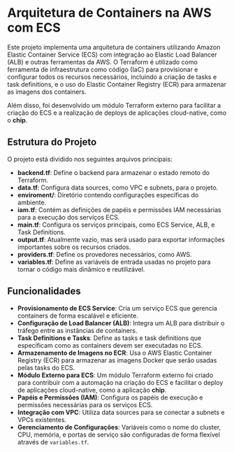 # Arquitetura de Containers na AWS com ECS

Este projeto implementa uma arquitetura de containers utilizando Amazon Elastic Container Service (ECS) com integração ao Elastic Load Balancer (ALB) e outras ferramentas da AWS. O Terraform é utilizado como ferramenta de infraestrutura como código (IaC) para provisionar e configurar todos os recursos necessários, incluindo a criação de tasks e task definitions, e o uso do Elastic Container Registry (ECR) para armazenar as imagens dos containers.

Além disso, foi desenvolvido um módulo Terraform externo para facilitar a criação do ECS e a realização de deploys de aplicações cloud-native, como o **chip**.

## Estrutura do Projeto

O projeto está dividido nos seguintes arquivos principais:

- **backend.tf**: Define o backend para armazenar o estado remoto do Terraform.
- **data.tf**: Configura data sources, como VPC e subnets, para o projeto.
- **enviroment/**: Diretório contendo configurações específicas do ambiente.
- **iam.tf**: Contém as definições de papéis e permissões IAM necessárias para a execução dos serviços ECS.
- **main.tf**: Configura os serviços principais, como ECS Service, ALB, e Task Definitions.
- **output.tf**: Atualmente vazio, mas será usado para exportar informações importantes sobre os recursos criados.
- **providers.tf**: Define os provedores necessários, como AWS.
- **variables.tf**: Define as variáveis de entrada usadas no projeto para tornar o código mais dinâmico e reutilizável.

## Funcionalidades

- **Provisionamento de ECS Service**: Cria um serviço ECS que gerencia containers de forma escalável e eficiente.
- **Configuração de Load Balancer (ALB)**: Integra um ALB para distribuir o tráfego entre as instâncias de containers.
- **Task Definitions e Tasks**: Define as tasks e task definitions que especificam como as containers devem ser executadas no ECS.
- **Armazenamento de Imagens no ECR**: Usa o AWS Elastic Container Registry (ECR) para armazenar as imagens Docker que serão usadas pelas tasks do ECS.
- **Módulo Externo para ECS**: Um módulo Terraform externo foi criado para contribuir com a automação na criação do ECS e facilitar o deploy de aplicações cloud-native, como a aplicação **chip**.
- **Papéis e Permissões (IAM)**: Configura os papéis de execução e permissões necessárias para os serviços ECS.
- **Integração com VPC**: Utiliza data sources para se conectar a subnets e VPCs existentes.
- **Gerenciamento de Configurações**: Variáveis como o nome do cluster, CPU, memória, e portas de serviço são configuradas de forma flexível através de `variables.tf`.